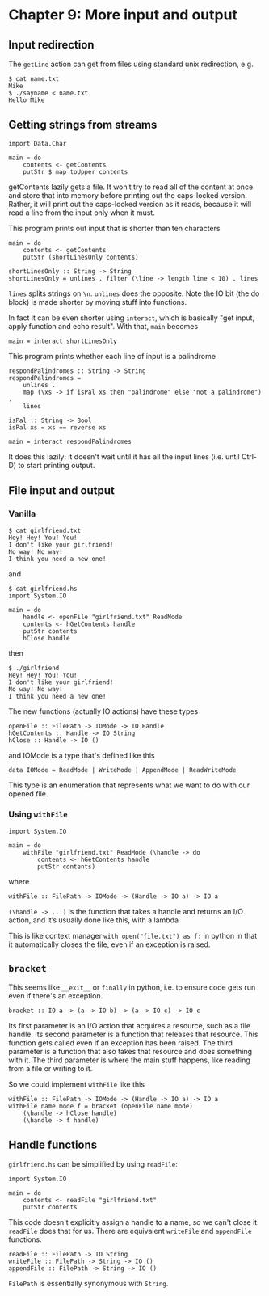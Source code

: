 # Chapter 9: More input and output

## Input redirection

The `getLine` action can get from files using standard unix redirection, e.g.

    $ cat name.txt
    Mike
    $ ./sayname < name.txt
    Hello Mike

## Getting strings from streams

    import Data.Char

    main = do
        contents <- getContents
        putStr $ map toUpper contents

getContents lazily gets a file. It won’t try to read all of the content at once
and store that into memory before printing out the caps-locked version. Rather,
it will print out the caps-locked version as it reads, because it will read a
line from the input only when it must.

This program prints out input that is shorter than ten characters

    main = do
        contents <- getContents
        putStr (shortLinesOnly contents)

    shortLinesOnly :: String -> String
    shortLinesOnly = unlines . filter (\line -> length line < 10) . lines

`lines` splits strings on `\n`. `unlines` does the opposite. Note the IO bit
(the do block) is made shorter by moving stuff into functions.

In fact it can be even shorter using `interact`, which is basically "get input,
apply function and echo result". With that, `main` becomes

    main = interact shortLinesOnly

This program prints whether each line of input is a palindrome

    respondPalindromes :: String -> String
    respondPalindromes =
        unlines .
        map (\xs -> if isPal xs then "palindrome" else "not a palindrome") .
        lines

    isPal :: String -> Bool
    isPal xs = xs == reverse xs

    main = interact respondPalindromes

It does this lazily: it doesn't wait until it has all the input lines (i.e.
until Ctrl-D) to start printing output.

## File input and output

### Vanilla

    $ cat girlfriend.txt
    Hey! Hey! You! You!
    I don't like your girlfriend!
    No way! No way!
    I think you need a new one!

and

    $ cat girlfriend.hs
    import System.IO

    main = do
        handle <- openFile "girlfriend.txt" ReadMode
        contents <- hGetContents handle
        putStr contents
        hClose handle

then

    $ ./girlfriend
    Hey! Hey! You! You!
    I don't like your girlfriend!
    No way! No way!
    I think you need a new one!

The new functions (actually IO actions) have these types

    openFile :: FilePath -> IOMode -> IO Handle
    hGetContents :: Handle -> IO String
    hClose :: Handle -> IO ()

and IOMode is a type that's defined like this

    data IOMode = ReadMode | WriteMode | AppendMode | ReadWriteMode
    
This type is an enumeration that represents what we want to do with our opened
file.

### Using `withFile`

    import System.IO

    main = do
        withFile "girlfriend.txt" ReadMode (\handle -> do
            contents <- hGetContents handle
            putStr contents)

where

    withFile :: FilePath -> IOMode -> (Handle -> IO a) -> IO a

`(\handle -> ...)` is the function that takes a handle and returns an I/O
action, and it’s usually done like this, with a lambda

This is like context manager `with open("file.txt") as f:` in python in that it
automatically closes the file, even if an exception is raised.

## `bracket`

This seems like `__exit__` or `finally` in python, i.e. to ensure code gets run
even if there's an exception.

    bracket :: IO a -> (a -> IO b) -> (a -> IO c) -> IO c

Its first parameter is an I/O action that acquires a resource, such as a file
handle. Its second parameter is a function that releases that resource. This
function gets called even if an exception has been raised. The third parameter
is a function that also takes that resource and does something with it. The
third parameter is where the main stuff happens, like reading from a file or
writing to it.

So we could implement `withFile` like this

    withFile :: FilePath -> IOMode -> (Handle -> IO a) -> IO a
    withFile name mode f = bracket (openFile name mode)
        (\handle -> hClose handle)
        (\handle -> f handle)


## Handle functions

`girlfriend.hs` can be simplified by using `readFile`:

    import System.IO

    main = do
        contents <- readFile "girlfriend.txt"
        putStr contents

This code doesn't explicitly assign a handle to a name, so we can't close it.
`readFile` does that for us. There are equivalent `writeFile` and `appendFile`
functions.

    readFile :: FilePath -> IO String
    writeFile :: FilePath -> String -> IO ()
    appendFile :: FilePath -> String -> IO ()

`FilePath` is essentially synonymous with `String`.
